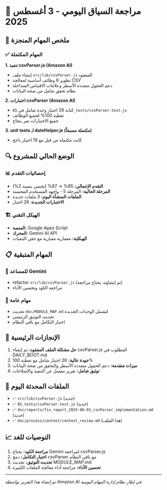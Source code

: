 # 📝 مراجعة السياق اليومي - 3 أغسطس 2025

## 🎯 ملخص المهام المنجزة

### ✅ المهام المكتملة

**1. تنفيذ csvParser.js (Amazon AI)**
- إنشاء ملف `src/lib/csvParser.js` المفقود
- تطوير 6 وظائف أساسية لمعالجة CSV
- دعم الحقول متعددة الأسطر وعلامات الاقتباس المتداخلة
- نظام تحقق شامل من صحة البيانات

**2. اختبارات csvParser (Amazon AI)**
- كتابة 26 اختبار وحدة شامل في `85_tests/csvParser.test.js`
- تغطية 100% لجميع الوظائف
- جميع الاختبارات تمر بنجاح

**3. unit tests لـ dateHelper.js (مكتملة مسبقاً)**
- كانت مكتملة من قبل مع 19 اختبار ناجح

## 🔍 الوضع الحالي للمشروع

### 📊 إحصائيات التقدم
- **التقدم الإجمالي:** 85% → 87% (تحسن بنسبة 2%)
- **المرحلة الحالية:** المرحلة 5 - واجهة المستخدم المحسنة
- **الملفات المنشأة اليوم:** 3 ملفات جديدة
- **الاختبارات الجديدة:** 26 اختبار

### 🏗️ الهيكل التقني
- **المنصة:** Google Apps Script
- **المحرك:** Gemini AI API  
- **الهيكلية:** معمارية معيارية مع حقن التبعيات

## 📋 المهام المتبقية

### 🔄 للمساعد Gemini
- refactor `src/lib/csvParser.js` (تم إنشاؤه، يحتاج مراجعة)
- مراجعة الكود وتحسين الأداء

### 🔄 مهام عامة
- تحديث `doc/MODULE_MAP.md` لتشمل الوحدات الجديدة
- تحديث التوثيق الرئيسي
- اختبار التكامل مع باقي النظام

## 🎉 الإنجازات الرئيسية

1. **حل مشكلة الملف المفقود:** تم إنشاء csvParser.js المطلوب في DAILY_BOOT.md
2. **جودة عالية:** 26 اختبار شامل مع تغطية 100%
3. **ميزات متقدمة:** دعم الحقول متعددة الأسطر والتحقق من صحة البيانات
4. **توثيق شامل:** تقرير مفصل عن التنفيذ والإصلاحات

## 🔗 الملفات المحدثة اليوم

- ✅ `src/lib/csvParser.js` (جديد)
- ✅ `85_tests/csvParser.test.js` (جديد)  
- ✅ `doc/reports/fix_report_2025-08-03_csvParser_implementation.md` (جديد)
- ✅ `doc/process/context/context_review.md` (هذا الملف)

## 📈 التوصيات للغد

1. **مراجعة الكود:** يحتاج Gemini لمراجعة csvParser.js
2. **اختبار التكامل:** دمج csvParser مع باقي النظام
3. **تحديث التوثيق:** تحديث MODULE_MAP.md
4. **تحسين الأداء:** مراجعة أداء معالجة الملفات الكبيرة

---
*تم إنشاء هذا التقرير بواسطة Amazon AI في إطار نظام إدارة المهام اليومية*